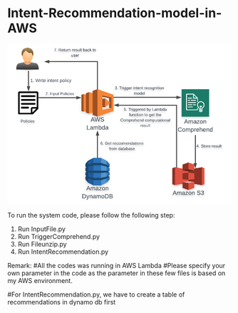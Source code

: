 # Intent-Recommendation-model-in-AWS

![GitHub Logo](/flow.png)

To run the system code, please follow the following step:
1. Run InputFile.py
2. Run TriggerComprehend.py
3. Run Fileunzip.py
4. Run IntentRecommendation.py

Remark:
#All the codes was running in AWS Lambda
#Please specify your own parameter in the code as the parameter in these few files is based on my AWS environment.

#For IntentRecommendation.py, we have to create a table of recommendations in dynamo db first


